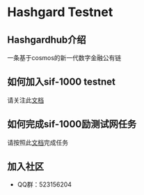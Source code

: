 # Hashgard Testnet
## Hashgardhub介绍
一条基于cosmos的新一代数字金融公有链

## 如何加入sif-1000 testnet
请关注此[文档](https://github.com/hashgard/testnets/tree/master/docs_CN)

## 如何完成sif-1000励测试网任务
请按照此[文档](https://github.com/hashgard/testnets/tree/master/sif/sif-1000)完成任务

## 加入社区
- QQ群：523156204
